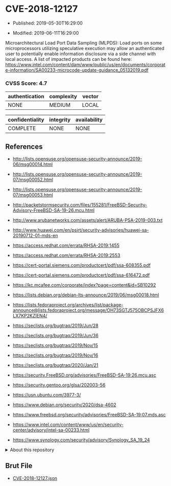 # CVE-2018-12127

- Published: 2019-05-30T16:29:00

- Modified: 2019-06-11T16:29:00

Microarchitectural Load Port Data Sampling (MLPDS): Load ports on some microprocessors utilizing speculative execution may allow an authenticated user to potentially enable information disclosure via a side channel with local access. A list of impacted products can be found here: https://www.intel.com/content/dam/www/public/us/en/documents/corporate-information/SA00233-microcode-update-guidance_05132019.pdf

### CVSS Score: **4.7**

| authentication | complexity | vector |
| --- | --- | --- |
| NONE | MEDIUM | LOCAL |

| confidentiality | integrity | availability |
| --- | --- | --- |
| COMPLETE | NONE | NONE |

## References

* http://lists.opensuse.org/opensuse-security-announce/2019-06/msg00014.html

* http://lists.opensuse.org/opensuse-security-announce/2019-07/msg00052.html

* http://lists.opensuse.org/opensuse-security-announce/2019-07/msg00053.html

* http://packetstormsecurity.com/files/155281/FreeBSD-Security-Advisory-FreeBSD-SA-19-26.mcu.html

* http://www.arubanetworks.com/assets/alert/ARUBA-PSA-2019-003.txt

* http://www.huawei.com/en/psirt/security-advisories/huawei-sa-20190712-01-mds-en

* https://access.redhat.com/errata/RHSA-2019:1455

* https://access.redhat.com/errata/RHSA-2019:2553

* https://cert-portal.siemens.com/productcert/pdf/ssa-608355.pdf

* https://cert-portal.siemens.com/productcert/pdf/ssa-616472.pdf

* https://kc.mcafee.com/corporate/index?page=content&id=SB10292

* https://lists.debian.org/debian-lts-announce/2019/06/msg00018.html

* https://lists.fedoraproject.org/archives/list/package-announce@lists.fedoraproject.org/message/OH73SGTJ575OBCPSJFX6LX7KP2KZIEN4/

* https://seclists.org/bugtraq/2019/Jun/28

* https://seclists.org/bugtraq/2019/Jun/36

* https://seclists.org/bugtraq/2019/Nov/15

* https://seclists.org/bugtraq/2019/Nov/16

* https://seclists.org/bugtraq/2020/Jan/21

* https://security.FreeBSD.org/advisories/FreeBSD-SA-19:26.mcu.asc

* https://security.gentoo.org/glsa/202003-56

* https://usn.ubuntu.com/3977-3/

* https://www.debian.org/security/2020/dsa-4602

* https://www.freebsd.org/security/advisories/FreeBSD-SA-19:07.mds.asc

* https://www.intel.com/content/www/us/en/security-center/advisory/intel-sa-00233.html

* https://www.synology.com/security/advisory/Synology_SA_19_24

<details>
<summary>About this repository</summary> 

  This repository is part of the project [Live Hack CVE](https://github.com/Live-Hack-CVE). Main website can be found [www.live-hack.org](https://www.live-hack.org) 
  
  Made by [Sn0wAlice](https://github.com/Sn0wAlice) for the people that care about security and need to have a feed of the latest CVEs. Hope you enjoy it, don't forget to star the repo and follow me on [Twitter](https://twitter.com/Sn0wAlice) and [Github](https://github.com/Sn0wAlice). And that is my [personnal website](https://www.alice-snow.me/)

  - [Home Page](https://github.com/Live-Hack-CVE)
  - [Framework](https://github.com/Live-Hack-CVE/cve-framework)
  - [CVE database](https://github.com/Live-Hack-CVE/full_database)
  - [Changelog](https://github.com/Live-Hack-CVE/Changelog)
</details>

## Brut File

* [CVE-2018-12127.json](https://raw.githubusercontent.com/Live-Hack-CVE/full_database/main/cves/2018/CVE-2018-12127.json)

